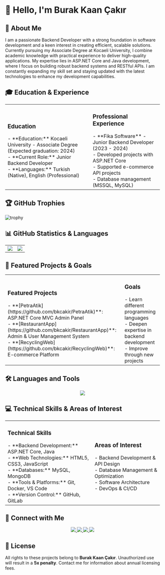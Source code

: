 # 👋 Hello, I'm Burak Kaan Çakır

## 🚀 About Me
I am a passionate Backend Developer with a strong foundation in software development and a keen interest in creating efficient, scalable solutions. Currently pursuing my Associate Degree at Kocaeli University, I combine academic knowledge with practical experience to deliver high-quality applications. My expertise lies in ASP.NET Core and Java development, where I focus on building robust backend systems and RESTful APIs. I am constantly expanding my skill set and staying updated with the latest technologies to enhance my development capabilities.

## 🎓 Education & Experience
<table>
  <tr>
    <td>
      <h3>Education</h3>
      - **Education:** Kocaeli University - Associate Degree (Expected graduation: 2024)<br>
      - **Current Role:** Junior Backend Developer<br>
      - **Languages:** Turkish (Native), English (Professional)
    </td>
    <td>
      <h3>Professional Experience</h3>
      - **Fika Software** - Junior Backend Developer (2023 - 2024)<br>
      - Developed projects with ASP.NET Core<br>
      - Supported e-commerce API projects<br>
      - Database management (MSSQL, MySQL)
    </td>
  </tr>
</table>

## 🏆 GitHub Trophies
![trophy](https://github-profile-trophy.vercel.app/?username=bkcakir&theme=radical&no-frame=false&no-bg=true&margin-w=4)

## 📊 GitHub Statistics & Languages
<table>
  <tr>
    <td>
      <img src="https://github-readme-stats.vercel.app/api?username=bkcakir&show_icons=true&theme=radical" />
    </td>
    <td>
      <img src="https://github-readme-stats.vercel.app/api/top-langs/?username=bkcakir&theme=radical&layout=compact&langs_count=8" />
    </td>
  </tr>
</table>

## 📂 Featured Projects & Goals
<table>
  <tr>
    <td>
      <h3>Featured Projects</h3>
      - **[PetraAtik](https://github.com/bkcakir/PetraAtik)**: ASP.NET Core MVC Admin Panel<br>
      - **[RestaurantApp](https://github.com/bkcakir/RestaurantApp)**: Admin & User Management System<br>
      - **[RecyclingWeb](https://github.com/bkcakir/RecyclingWeb)**: E-commerce Platform
    </td>
    <td>
      <h3>Goals</h3>
      - Learn different programming languages<br>
      - Deepen expertise in backend development<br>
      - Improve through new projects
    </td>
  </tr>
</table>

## 🛠️ Languages and Tools
<div align="center">
  <img src="https://skillicons.dev/icons?i=java,js,html,css,dotnet,cs,mysql,mongodb,git,docker,vscode,github" />
</div>

## 💻 Technical Skills & Areas of Interest
<table>
  <tr>
    <td>
      <h3>Technical Skills</h3>
      - **Backend Development:** ASP.NET Core, Java<br>
      - **Web Technologies:** HTML5, CSS3, JavaScript<br>
      - **Databases:** MySQL, MongoDB<br>
      - **Tools & Platforms:** Git, Docker, VS Code<br>
      - **Version Control:** GitHub, GitLab
    </td>
    <td>
      <h3>Areas of Interest</h3>
      - Backend Development & API Design<br>
      - Database Management & Optimization<br>
      - Software Architecture<br>
      - DevOps & CI/CD
    </td>
  </tr>
</table>

## 🤝 Connect with Me
<div align="center">
  <a href="https://github.com/bkcakir" target="_blank">
    <img src="https://img.shields.io/badge/GitHub-100000?style=for-the-badge&logo=github&logoColor=white" />
  </a>
  <a href="https://linkedin.com/in/burakcakir" target="_blank">
    <img src="https://img.shields.io/badge/LinkedIn-0077B5?style=for-the-badge&logo=linkedin&logoColor=white" />
  </a>
  <a href="mailto:burak.kaan@domain.com" target="_blank">
    <img src="https://img.shields.io/badge/Gmail-D14836?style=for-the-badge&logo=gmail&logoColor=white" />
  </a>
  <a href="https://twitter.com/bkcakir" target="_blank">
    <img src="https://img.shields.io/badge/Twitter-1DA1F2?style=for-the-badge&logo=twitter&logoColor=white" />
  </a>
</div>

## 📝 License
All rights to these projects belong to **Burak Kaan Çakır**. Unauthorized use will result in a **5x penalty**. Contact me for information about annual licensing fees.



